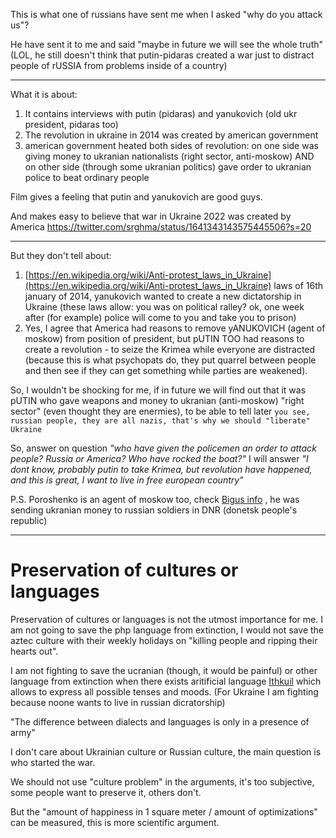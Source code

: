 This is what one of russians have sent me when I asked "why do you attack us"?

He have sent it to me and said "maybe in future we will see the whole truth" (LOL, he still doesn't think that putin-pidaras created a war just to distract people of rUSSIA from problems inside of a country)

----

What it is about:
1. It contains interviews with putin (pidaras) and yanukovich (old ukr president, pidaras too)
2. The revolution in ukraine in 2014 was created by american government
3. american government heated both sides of revolution: on one side was giving money to ukranian nationalists (right sector, anti-moskow) AND on other side (through some ukranian politics) gave order to ukranian police to beat ordinary people

Film gives a feeling that putin and yanukovich are good guys.

And makes easy to believe that war in Ukraine 2022 was created by America https://twitter.com/srghma/status/1641343143575445506?s=20

----

But they don't tell about: 
1. [https://en.wikipedia.org/wiki/Anti-protest_laws_in_Ukraine](https://en.wikipedia.org/wiki/Anti-protest_laws_in_Ukraine) laws of 16th january of 2014, yanukovich wanted to create a new dictatorship in Ukraine (these laws allow: you was on political ralley? ok, one week after (for example) police will come to you and take you to prison)
2. Yes, I agree that America had reasons to remove yANUKOVICH (agent of moskow) from position of president, but pUTIN TOO had reasons to create a revolution - to seize the Krimea while everyone are distracted (because this is what psychopats do, they put quarrel between people and then see if they can get something while parties are weakened). 

So, I wouldn't be shocking for me, if in future we will find out that it was pUTIN who gave weapons and money to ukranian (anti-moskow) "right sector" (even thought they are enermies), to be able to tell later `you see, russian people, they are all nazis, that's why we should "liberate" Ukraine`

So, answer on question *"who have given the policemen an order to attack people? Russia or America? Who have rocked the boat?"* I will answer *"I dont know, probably putin to take Krimea, but revolution have happened, and this is great, I want to live in free european country"*


P.S. Poroshenko is an agent of moskow too, check [Bigus info](https://www.youtube.com/watch?v=VZJG_RKktBQ) , he was sending ukranian money to russian soldiers in DNR (donetsk people's republic)

----------

# Preservation of cultures or languages

Preservation of cultures or languages is not the utmost importance for me. I am not going to save the php language from extinction, I would not save the aztec culture with their weekly holidays on "killing people and ripping their hearts out".

I am not fighting to save the ucranian (though, it would be painful) or other language from extinction when there exists aritificial language [Ithkuil](https://en.m.wikipedia.org/wiki/Ithkuil) which allows to express all possible tenses and moods. (For Ukraine I am fighting because noone wants to live in russian dicratorship)

"The difference between dialects and languages is only in a presence of army"
  

I don't care about Ukrainian culture or Russian culture, the main question is who started the war.

We should not use "culture problem" in the arguments, it's too subjective, some people want to preserve it, others don't. 
  
But the "amount of happiness in 1 square meter / amount of optimizations" can be measured, this is more scientific argument.
  

